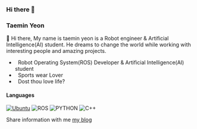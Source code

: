 ### Hi there 👋

### Taemin Yeon
:wave: Hi there, My name is taemin yeon is a Robot engineer & Artificial Intelligence(AI) student. He dreams to change the world while working with interesting people and amazing projects. 

- &nbsp; Robot Operating System(ROS) Developer & Artificial Intelligence(AI) student
- &nbsp; Sports wear Lover 
- &nbsp; Dost thou love life?

#### Languages
[![Ubuntu](https://img.shields.io/badge/ubuntu-16.04-red?style=plastic&logo=Ubuntu)](https://github.com/nlohmann/json/actions?query=workflow%3AUbuntu) 
![ROS](https://img.shields.io/badge/ROS-kinetic-lightgrey?style=plastic&logo=ROS)
![PYTHON](https://img.shields.io/badge/PYTHON-rospy-lightgrey?style=plastic&logo=Python) 
![C++](https://img.shields.io/badge/C%2B%2B-11-lightgrey?style=plastic&logo=C)  

<!--https://img.shields.io/badge/텍스트-뱃지컬러?style=flat-square&logo=이모지이름&logoColor=white-->
<!-- <img src="https://img.shields.io/badge/ubuntu-16.04-orange"/></a>
<img src="https://img.shields.io/badge/ROS-kinetic-blue"/></a>
<img src="https://img.shields.io/badge/C%2B%2B-11-green"/></a> -->

Share information with me [my blog](https://yeonblog.tistory.com/) 
